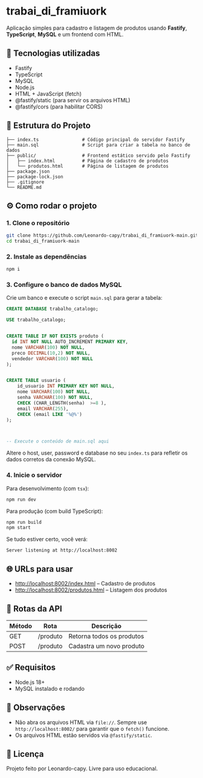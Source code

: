 # trabai_di_framiuork

Aplicação simples para cadastro e listagem de produtos usando **Fastify**, **TypeScript**, **MySQL** e um frontend com HTML.

## 🚀 Tecnologias utilizadas

- Fastify
- TypeScript
- MySQL
- Node.js
- HTML + JavaScript (fetch)
- @fastify/static (para servir os arquivos HTML)
- @fastify/cors (para habilitar CORS)

## 📂 Estrutura do Projeto

```
├── index.ts                # Código principal do servidor Fastify
├── main.sql                # Script para criar a tabela no banco de dados
├── public/                 # Frontend estático servido pelo Fastify
│   ├── index.html          # Página de cadastro de produtos
│   └── produtos.html       # Página de listagem de produtos
├── package.json
├── package-lock.json
├── .gitignore
└── README.md
```

## ⚙️ Como rodar o projeto

### 1. Clone o repositório

```bash
git clone https://github.com/Leonardo-capy/trabai_di_framiuork-main.git
cd trabai_di_framiuork-main
```

### 2. Instale as dependências

```bash
npm i
```

### 3. Configure o banco de dados MySQL

Crie um banco e execute o script `main.sql` para gerar a tabela:

```sql
CREATE DATABASE trabalho_catalogo;

USE trabalho_catalogo;


CREATE TABLE IF NOT EXISTS produto (
  id INT NOT NULL AUTO_INCREMENT PRIMARY KEY,
  nome VARCHAR(100) NOT NULL,
  preco DECIMAL(10,2) NOT NULL,
  vendedor VARCHAR(100) NOT NULL
);


CREATE TABLE usuario (
	id_usuario INT PRIMARY KEY NOT NULL,
    nome VARCHAR(100) NOT NULL,
    senha VARCHAR(100) NOT NULL,
    CHECK (CHAR_LENGTH(senha)  >=8 ),
    email VARCHAR(255),
    CHECK (email LIKE '%@%')
);



-- Execute o conteúdo de main.sql aqui
```

Altere o host, user, password e database no seu `index.ts` para refletir os dados corretos da conexão MySQL.

### 4. Inicie o servidor

Para desenvolvimento (com `tsx`):
```bash
npm run dev
```

Para produção (com build TypeScript):
```bash
npm run build
npm start
```

Se tudo estiver certo, você verá:
```
Server listening at http://localhost:8002
```

## 🌐 URLs para usar

- [http://localhost:8002/index.html](http://localhost:8002/index.html) – Cadastro de produtos
- [http://localhost:8002/produtos.html](http://localhost:8002/produtos.html) – Listagem dos produtos

## 🔁 Rotas da API

| Método | Rota       | Descrição                      |
|--------|------------|--------------------------------|
| GET    | /produto   | Retorna todos os produtos      |
| POST   | /produto   | Cadastra um novo produto       |

## ✅ Requisitos

- Node.js 18+
- MySQL instalado e rodando

## 🧠 Observações

- Não abra os arquivos HTML via `file://`. Sempre use `http://localhost:8002/` para garantir que o `fetch()` funcione.
- Os arquivos HTML estão servidos via `@fastify/static`.

## 📝 Licença

Projeto feito por Leonardo-capy. Livre para uso educacional.
```
